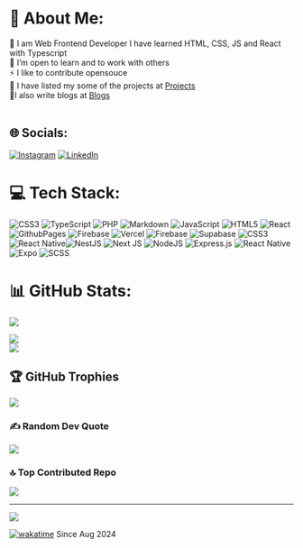 # 💫 About Me:
🔭 I am Web Frontend Developer I have learned HTML, CSS, JS and React with Typescript<br>👯 I’m open to learn and to work with others<br>⚡ I like to contribute opensouce<br>🎯 I have listed my some of the projects at [Projects](https://simarjot0032.github.io/portfolio/#/Project)<br>📝I also write blogs at [Blogs](https://simarjs.medium.com/)<br><br>


## 🌐 Socials:
[![Instagram](https://img.shields.io/badge/Instagram-%23E4405F.svg?logo=Instagram&logoColor=white)](https://instagram.com/simarjot0032) [![LinkedIn](https://img.shields.io/badge/LinkedIn-%230077B5.svg?logo=linkedin&logoColor=white)](https://linkedin.com/in/https://www.linkedin.com/in/simarjot-singh-75025725b/) 

# 💻 Tech Stack:
![CSS3](https://img.shields.io/badge/css3-%231572B6.svg?style=for-the-badge&logo=css3&logoColor=white) ![TypeScript](https://img.shields.io/badge/typescript-%23007ACC.svg?style=for-the-badge&logo=typescript&logoColor=white) ![PHP](https://img.shields.io/badge/php-%23777BB4.svg?style=for-the-badge&logo=php&logoColor=white) ![Markdown](https://img.shields.io/badge/markdown-%23000000.svg?style=for-the-badge&logo=markdown&logoColor=white) ![JavaScript](https://img.shields.io/badge/javascript-%23323330.svg?style=for-the-badge&logo=javascript&logoColor=%23F7DF1E) ![HTML5](https://img.shields.io/badge/html5-%23E34F26.svg?style=for-the-badge&logo=html5&logoColor=white) ![React](https://img.shields.io/badge/react-%2320232a.svg?style=for-the-badge&logo=react&logoColor=%2361DAFB) ![GithubPages](https://img.shields.io/badge/github%20pages-121013?style=for-the-badge&logo=github&logoColor=white) ![Firebase](https://img.shields.io/badge/firebase-%23039BE5.svg?style=for-the-badge&logo=firebase) ![Vercel](https://img.shields.io/badge/vercel-%23000000.svg?style=for-the-badge&logo=vercel&logoColor=white) ![Firebase](https://img.shields.io/badge/Firebase-039BE5?style=for-the-badge&logo=Firebase&logoColor=white) ![Supabase](https://img.shields.io/badge/Supabase-3ECF8E?style=for-the-badge&logo=supabase&logoColor=white) ![CSS3](https://img.shields.io/badge/css3-%231572B6.svg?style=for-the-badge&logo=css3&logoColor=white)![React Native](https://img.shields.io/badge/react_native-%2320232a.svg?style=for-the-badge&logo=react&logoColor=%2361DAFB)![NestJS](https://img.shields.io/badge/nestjs-%23E0234E.svg?style=for-the-badge&logo=nestjs&logoColor=white) 
![Next JS](https://img.shields.io/badge/next.js-000000?style=for-the-badge&logo=nextdotjs&logoColor=white) 
![NodeJS](https://img.shields.io/badge/node.js-339933?style=for-the-badge&logo=nodedotjs&logoColor=white) 
![Express.js](https://img.shields.io/badge/express.js-%23404d59.svg?style=for-the-badge&logo=express&logoColor=%2361DAFB) 
![React Native](https://img.shields.io/badge/react_native-%2320232a.svg?style=for-the-badge&logo=react&logoColor=%2361DAFB) 
![Expo](https://img.shields.io/badge/expo-000020?style=for-the-badge&logo=expo&logoColor=white) 
![SCSS](https://img.shields.io/badge/scss-%23CC6699.svg?style=for-the-badge&logo=sass&logoColor=white)

# 📊 GitHub Stats:
![](https://github-readme-stats.vercel.app/api?username=simarjot0032&theme=dark&hide_border=false&include_all_commits=false&count_private=true)<br/>

![](https://github-readme-streak-stats.herokuapp.com/?user=simarjot0032&theme=dark&hide_border=false)<br/>
 ![](https://github-readme-stats.vercel.app/api/top-langs/?username=simarjot0032&theme=dark&hide_border=false&include_all_commits=false&count_private=true&layout=compact)


## 🏆 GitHub Trophies
![](https://github-profile-trophy.vercel.app/?username=simarjot0032&theme=radical&no-frame=false&no-bg=true&margin-w=4)

### ✍️ Random Dev Quote
![](https://quotes-github-readme.vercel.app/api?type=horizontal&theme=light)

### 🔝 Top Contributed Repo
![](https://github-contributor-stats.vercel.app/api?username=simarjot0032&limit=5&theme=dark&combine_all_yearly_contributions=true)

---
[![](https://visitcount.itsvg.in/api?id=simarjot0032&icon=0&color=0)](https://visitcount.itsvg.in)

[![wakatime](https://wakatime.com/badge/user/6e2cb01e-a2f3-458c-b94d-a5685f73eb1d.svg)](https://wakatime.com/@6e2cb01e-a2f3-458c-b94d-a5685f73eb1d)
Since Aug 2024
